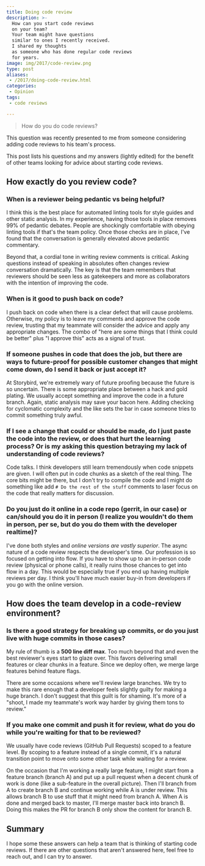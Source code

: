 ```yaml
---
title: Doing code review
description: >-
  How can you start code reviews
  on your team?
  Your team might have questions
  similar to ones I recently received.
  I shared my thoughts
  as someone who has done regular code reviews
  for years.
image: img/2017/code-review.png
type: post
aliases:
 - /2017/doing-code-review.html
categories:
 - Opinion
tags:
 - code reviews

---
```


> How do you do code reviews?

This question was recently presented to me
from someone considering adding code reviews
to his team's process.

This post lists his questions
and my answers (lightly edited)
for the benefit
of other teams looking
for advice about starting code reviews.

## How exactly do you review code?

### When is a reviewer being pedantic vs being helpful?

I think this is the best place for automated linting tools
for style guides and other static analysis.
In my experience,
having those tools in place removes 99% of pedantic debates.
People are shockingly comfortable
with obeying linting tools
if that's the team policy.
Once those checks are in place,
I've found that the conversation is generally elevated above
pedantic commentary.

Beyond that,
a cordial tone in writing review comments is critical.
Asking questions instead of speaking in absolutes
often changes review conversation dramatically.
The key is that the team remembers
that reviewers should be seen less as gatekeepers
and more as collaborators
with the intention of improving the code.

### When is it good to push back on code?

I push back on code when there is a clear defect that will cause problems.
Otherwise, my policy is to leave my comments and approve the code review,
trusting that my teammate will consider the advice
and apply any appropriate changes.
The combo of "here are some things that I think could be better"
plus "I approve this" acts as a signal of trust.

### If someone pushes in code that does the job, but there are ways to future-proof for possible customer changes that might come down, do I send it back or just accept it?

At Storybird,
we're extremely wary of future proofing because the future is so uncertain.
There is some appropriate place between a hack and gold plating.
We usually accept something and improve the code in a future branch.
Again, static analysis may save your bacon here.
Adding checking for cyclomatic complexity and the like sets the bar
in case someone tries to commit something truly awful.

### If I see a change that could or should be made, do I just paste the code into the review, or does that hurt the learning process? Or is my asking this question betraying my lack of understanding of code reviews?

Code talks.
I think developers still learn tremendously when code snippets are given.
I will often put in code chunks as a sketch of the real thing.
The core bits might be there,
but I don't try to compile the code
and I might do something like add `# Do the rest of the stuff` comments
to laser focus on the code that really matters for discussion.

### Do you just do it online in a code repo (gerrit, in our case) or can/should you do it in person (I realize you wouldn't do them in person, per se, but do you do them with the developer realtime)?

I've done both styles and *online versions are vastly superior*.
The async nature of a code review respects the developer's time.
Our profession is so focused on getting into flow.
If you have to show up to an in-person code review (physical or phone calls),
it really ruins those chances to get into flow in a day.
This would be especially true
if you end up having multiple reviews per day.
I think you'll have much easier buy-in from developers
if you go with the online version.

## How does the team develop in a code-review environment?

### Is there a good strategy for breaking up commits, or do you just live with huge commits in those cases?

My rule of thumb is a **500 line diff max**.
Too much beyond that and even the best reviewer's eyes start to glaze over.
This favors delivering small features or clear chunks in a feature.
Since we deploy often,
we merge large features behind feature flags.

There are some occasions where we'll review large branches.
We try to make this rare enough that a developer feels slightly guilty
for making a huge branch.
I don't suggest that this guilt is for shaming.
It's more of a "shoot, I made my teammate's work way harder
by giving them tons to review."

### If you make one commit and push it for review, what do you do while you're waiting for that to be reviewed?

We usually have code reviews (GitHub Pull Requests) scoped to a feature level.
By scoping to a feature instead of a single commit,
it's a natural transition point to move onto some other task
while waiting for a review.

On the occasion that I'm working a really large feature,
I might start from a feature branch (branch A)
and put up a pull request when a decent chunk of work is done
(like a sub-feature in the overall picture).
Then I'll branch from A to create branch B
and continue working while A is under review.
This allows branch B to use stuff that it might need from branch A.
When A is done and merged back to master,
I'll merge master back into branch B.
Doing this makes the PR for branch B only show the content for branch B.

## Summary

I hope some these answers can help a team
that is thinking
of starting code reviews.
If there are other questions
that aren't answered here,
feel free to reach out,
and I can try to answer.
